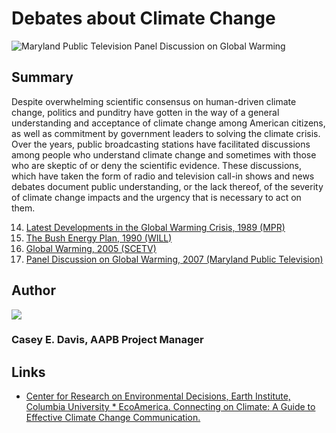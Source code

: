 # Debates about Climate Change

![Maryland Public Television Panel Discussion on Global Warming](https://s3.amazonaws.com/americanarchive.org/exhibits/ClimateChange_Section4_Debates.jpg)

## Summary

Despite overwhelming scientific consensus on human-driven climate change, politics and punditry have gotten in the way of a general understanding and acceptance of climate change among American citizens, as well as commitment by government leaders to solving the climate crisis. Over the years, public broadcasting stations have facilitated discussions among people who understand climate change and sometimes with those who are skeptic of or deny the scientific evidence. These discussions, which have taken the form of radio and television call-in shows and news debates document public understanding, or the lack thereof, of the severity of climate change impacts and the urgency that is necessary to act on them.

14.	[Latest Developments in the Global Warming Crisis, 1989 (MPR)](/catalog/cpb-aacip_43-4947ds3w)
15.	[The Bush Energy Plan, 1990 (WILL)](/catalog/cpb-aacip_16-222r49gf6t)
16.	[Global Warming, 2005 (SCETV)](/catalog/cpb-aacip_41-51vdnpkz)
17.	[Panel Discussion on Global Warming, 2007 (Maryland Public Television)](/catalog/cpb-aacip_394-773txj1w)


## Author

<img class="img-circle" src="https://s3.amazonaws.com/americanarchive.org/staff/Staff_Davis.jpg"/>

### Casey E. Davis, AAPB Project Manager

## Links

- [Center for Research on Environmental Decisions, Earth Institute, Columbia University * EcoAmerica. Connecting on Climate: A Guide to Effective Climate Change Communication.](http://www.connectingonclimate.org/)





